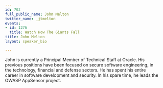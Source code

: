 ```yaml
---
id: 702
full_public_name: John Melton
twitter_name: _jtmelton
events:
- id: 1276
  title: Watch How The Giants Fall
title: John Melton
layout: speaker_bio

---
```

John is currently a Principal Member of Technical Staff at Oracle. His previous positions have been focused on secure software engineering, in the technology, financial and defense sectors. He has spent his entire career in software development and security. In his spare time, he leads the OWASP AppSensor project.